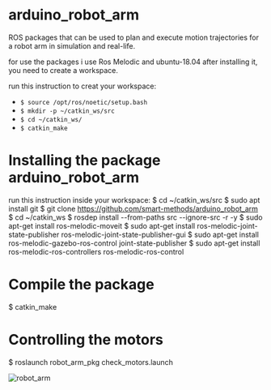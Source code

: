 # arduino_robot_arm
ROS packages that can be used to plan and execute motion trajectories for a robot arm in simulation and real-life.

for use the packages i use Ros Melodic and ubuntu-18.04 after installing it, you need to create a workspace.

run this instruction to creat your  workspace:

- `$ source /opt/ros/noetic/setup.bash`
- `$ mkdir -p ~/catkin_ws/src`
- `$ cd ~/catkin_ws/`
- `$ catkin_make`


# Installing the package arduino_robot_arm
run this instruction inside your workspace:
	$ cd ~/catkin_ws/src
	$ sudo apt install git
	$ git clone https://github.com/smart-methods/arduino_robot_arm 
	$ cd ~/catkin_ws
	$ rosdep install --from-paths src --ignore-src -r -y
	$ sudo apt-get install ros-melodic-moveit
  $ sudo apt-get install ros-melodic-joint-state-publisher ros-melodic-joint-state-publisher-gui
  $ sudo apt-get install ros-melodic-gazebo-ros-control joint-state-publisher
  $ sudo apt-get install ros-melodic-ros-controllers ros-melodic-ros-control


# Compile the package
  $ catkin_make
  
 
 # Controlling the motors
 $ roslaunch robot_arm_pkg check_motors.launch

 
 ![robot_arm](https://user-images.githubusercontent.com/60845044/123549884-8b1bd500-d773-11eb-94eb-c1751da126c9.png)

 






